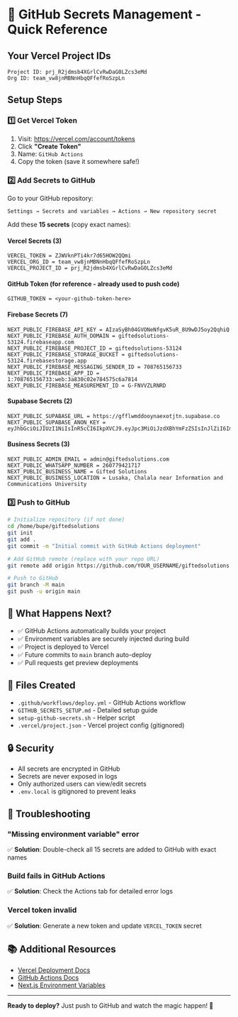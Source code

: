 # 🚀 GitHub Secrets Management - Quick Reference

## Your Vercel Project IDs

```
Project ID: prj_R2jdmsb4XGrlCvRwDaG0LZcs3eMd
Org ID: team_vw8jnMBNnHbqQFfefRoSzpLn
```

## Setup Steps

### 1️⃣ Get Vercel Token

1. Visit: https://vercel.com/account/tokens
2. Click **"Create Token"**
3. Name: `GitHub Actions`
4. Copy the token (save it somewhere safe!)

### 2️⃣ Add Secrets to GitHub

Go to your GitHub repository:
```
Settings → Secrets and variables → Actions → New repository secret
```

Add these **15 secrets** (copy exact names):

#### Vercel Secrets (3)
```
VERCEL_TOKEN = ZJWVknPTi4kr7d65HOW2QQmi
VERCEL_ORG_ID = team_vw8jnMBNnHbqQFfefRoSzpLn
VERCEL_PROJECT_ID = prj_R2jdmsb4XGrlCvRwDaG0LZcs3eMd
```

#### GitHub Token (for reference - already used to push code)
```
GITHUB_TOKEN = <your-github-token-here>
```

#### Firebase Secrets (7)
```
NEXT_PUBLIC_FIREBASE_API_KEY = AIzaSyBh04GVONeNfgvK5uR_8U9wDJ5oy2QqhiQ
NEXT_PUBLIC_FIREBASE_AUTH_DOMAIN = giftedsolutions-53124.firebaseapp.com
NEXT_PUBLIC_FIREBASE_PROJECT_ID = giftedsolutions-53124
NEXT_PUBLIC_FIREBASE_STORAGE_BUCKET = giftedsolutions-53124.firebasestorage.app
NEXT_PUBLIC_FIREBASE_MESSAGING_SENDER_ID = 708765156733
NEXT_PUBLIC_FIREBASE_APP_ID = 1:708765156733:web:3a830c02e784575c6a7814
NEXT_PUBLIC_FIREBASE_MEASUREMENT_ID = G-FNVVZLRNRD
```

#### Supabase Secrets (2)
```
NEXT_PUBLIC_SUPABASE_URL = https://gfflwmddooynaexotjtn.supabase.co
NEXT_PUBLIC_SUPABASE_ANON_KEY = eyJhbGciOiJIUzI1NiIsInR5cCI6IkpXVCJ9.eyJpc3MiOiJzdXBhYmFzZSIsInJlZiI6ImdmZmx3bWRkb295bmFleG90anRuIiwicm9sZSI6ImFub24iLCJpYXQiOjE3NTk4NDQxNTYsImV4cCI6MjA3NTQyMDE1Nn0.J7rGoFoW5yFZ60lf9rBtbAj9BzURx8siDEobFgmNt8M
```

#### Business Secrets (3)
```
NEXT_PUBLIC_ADMIN_EMAIL = admin@giftedsolutions.com
NEXT_PUBLIC_WHATSAPP_NUMBER = 260779421717
NEXT_PUBLIC_BUSINESS_NAME = Gifted Solutions
NEXT_PUBLIC_BUSINESS_LOCATION = Lusaka, Chalala near Information and Communications University
```

### 3️⃣ Push to GitHub

```bash
# Initialize repository (if not done)
cd /home/bupe/giftedsolutions
git init
git add .
git commit -m "Initial commit with GitHub Actions deployment"

# Add GitHub remote (replace with your repo URL)
git remote add origin https://github.com/YOUR_USERNAME/giftedsolutions.git

# Push to GitHub
git branch -M main
git push -u origin main
```

## 🎉 What Happens Next?

- ✅ GitHub Actions automatically builds your project
- ✅ Environment variables are securely injected during build
- ✅ Project is deployed to Vercel
- ✅ Future commits to `main` branch auto-deploy
- ✅ Pull requests get preview deployments

## 📁 Files Created

- `.github/workflows/deploy.yml` - GitHub Actions workflow
- `GITHUB_SECRETS_SETUP.md` - Detailed setup guide
- `setup-github-secrets.sh` - Helper script
- `.vercel/project.json` - Vercel project config (gitignored)

## 🔒 Security

- All secrets are encrypted in GitHub
- Secrets are never exposed in logs
- Only authorized users can view/edit secrets
- `.env.local` is gitignored to prevent leaks

## 🐛 Troubleshooting

### "Missing environment variable" error
✅ **Solution**: Double-check all 15 secrets are added to GitHub with exact names

### Build fails in GitHub Actions
✅ **Solution**: Check the Actions tab for detailed error logs

### Vercel token invalid
✅ **Solution**: Generate a new token and update `VERCEL_TOKEN` secret

## 📚 Additional Resources

- [Vercel Deployment Docs](https://vercel.com/docs)
- [GitHub Actions Docs](https://docs.github.com/actions)
- [Next.js Environment Variables](https://nextjs.org/docs/pages/building-your-application/configuring/environment-variables)

---

**Ready to deploy?** Just push to GitHub and watch the magic happen! 🚀

